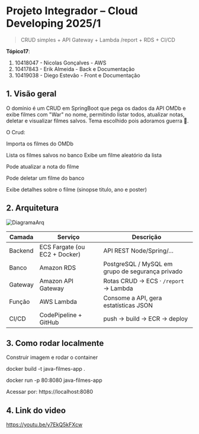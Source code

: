 # Projeto Integrador – Cloud Developing 2025/1

> CRUD simples + API Gateway + Lambda /report + RDS + CI/CD

**Tópico17**:

1. 10418047 - Nicolas Gonçalves - AWS
2. 10417843 - Erik Almeida - Back e Documentação
3. 10419038 - Diego Estevão - Front e Documentação


## 1. Visão geral
O domínio é um CRUD em SpringBoot que pega os dados da API OMDb e exibe filmes com "War" no nome, permitindo listar todos, atualizar notas, deletar e visualizar filmes salvos. Tema escolhido pois adoramos guerra 🤘.

O Crud: 

Importa os filmes do OMDb

Lista os filmes salvos no banco
Exibe um filme aleatório da lista

Pode atualizar a nota do filme

Pode deletar um filme do banco

Exibe detalhes sobre o filme (sinopse titulo, ano e poster)
## 2. Arquitetura
![DiagramaArq](https://github.com/user-attachments/assets/ff638aaa-e96c-4107-a34d-883fee8b7421)


| Camada | Serviço | Descrição |
|--------|---------|-----------|
| Backend | ECS Fargate (ou EC2 + Docker) | API REST Node/Spring/… |
| Banco   | Amazon RDS              | PostgreSQL / MySQL em grupo de segurança privado |
| Gateway | Amazon API Gateway      | Rotas CRUD → ECS · `/report` → Lambda |
| Função  | AWS Lambda              | Consome a API, gera estatísticas JSON |
| CI/CD   | CodePipeline + GitHub   | push → build → ECR → deploy |

## 3. Como rodar localmente

Construir imagem e rodar o container

docker build -t java-filmes-app .

docker run -p 80:8080 java-filmes-app

Acessar por: https://localhost:8080

## 4. Link do video 
https://youtu.be/y7EkQ5kFXcw
